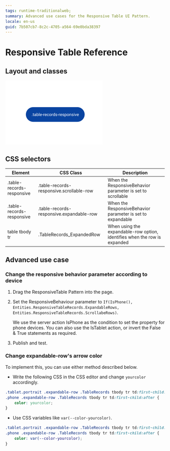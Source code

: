 ```yaml
---
tags: runtime-traditionalweb;
summary: Advanced use cases for the Responsive Table UI Pattern.
locale: en-us
guid: 7b507cb7-8c2c-4705-a564-69e0bda38397
---
```


# Responsive Table Reference

## Layout and classes

![](<images/responsivetable-4-diag.png>)

## CSS selectors

| **Element** |  **CSS Class** |  **Description**  |
| ---|---|---
| .table-records-responsive |  .table-records-responsive.scrollable-row|  When the ResponsiveBehavior parameter is set to scrollable  |
| .table-records-responsive |  .table-records-responsive.expandable-row|  When the ResponsiveBehavior parameter is set to expandable  |
| table tbody tr |  .TableRecords_ExpandedRow |  When using the expandable-row option, identifies when the row is expanded  |

## Advanced use case

### Change the responsive behavior parameter according to device

1. Drag the ResponsiveTable Pattern into the page.

1. Set the ResponsiveBehaviour parameter to `If(IsPhone(), Entities.ResponsiveTableRecords.ExpandableRows, Entities.ResponsiveTableRecords.ScrollabeRows)`.

    We use the server action IsPhone as the condition to set the property for phone devices. You can also use the IsTablet action, or invert the False & True statements as required.

1. Publish and test.

### Change expandable-row's arrow color

To implement this, you can use either method described below.

* Write the following CSS in the CSS editor and change `yourcolor` accordingly.

```css
.tablet.portrait .expandable-row .TableRecords tbody tr td:first-child:after,
.phone .expandable-row .TableRecords tbody tr td:first-child:after {
    color: yourcolor;
}
```

* Use CSS variables like `var(--color-yourcolor)`.

```css
.tablet.portrait .expandable-row .TableRecords tbody tr td:first-child:after,
.phone .expandable-row .TableRecords tbody tr td:first-child:after {
    color: var(--color-yourcolor);
}
```
